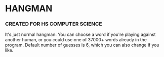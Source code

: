 # **HANGMAN**
### CREATED FOR HS COMPUTER SCIENCE
It's just normal hangman. You can choose a word if you're playing against another human, or you could use one of 37000+ words already in the program. Default number of guesses is 6, which you can also change if you like.
